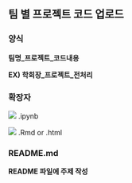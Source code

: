 ## 팀 별 프로젝트 코드 업로드

### 양식
**팀명_프로젝트_코드내용**

__EX) 학회장_프로젝트_전처리__

### 확장자
<img src="https://img.shields.io/badge/Python-3776AB?style=flat&logo=Python&logoColor=yellow" /> .ipynb 

<img src="https://img.shields.io/badge/R-276DC3?style=flat&logo=R&logoColor=white" /> .Rmd or .html

### README.md
__README 파일에 주제 작성__
